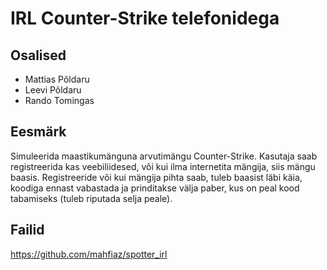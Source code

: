 # IRL Counter-Strike telefonidega

## Osalised

* Mattias Põldaru
* Leevi Põldaru
* Rando Tomingas

## Eesmärk
Simuleerida maastikumänguna arvutimängu Counter-Strike.
Kasutaja saab registreerida kas veebiliidesed, või kui ilma internetita mängija, siis mängu baasis.
Registreeride või kui mängija pihta saab, tuleb baasist läbi käia, koodiga ennast vabastada ja prinditakse välja paber, kus on peal kood tabamiseks (tuleb riputada selja peale).

## Failid
https://github.com/mahfiaz/spotter_irl